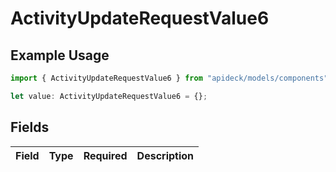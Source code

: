 # ActivityUpdateRequestValue6

## Example Usage

```typescript
import { ActivityUpdateRequestValue6 } from "apideck/models/components";

let value: ActivityUpdateRequestValue6 = {};
```

## Fields

| Field       | Type        | Required    | Description |
| ----------- | ----------- | ----------- | ----------- |